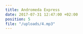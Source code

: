 ```yaml
---
title: Andromeda Express
date: 2017-07-31 12:47:00 +02:00
position: 5
file: "/uploads/4.mp3"
---
```


